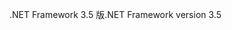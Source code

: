 <span data-ttu-id="44518-101">.NET Framework 3.5 版</span><span class="sxs-lookup"><span data-stu-id="44518-101">.NET Framework version 3.5</span></span>